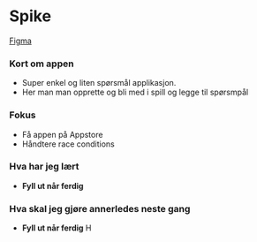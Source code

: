 # Spike

[Figma](https://www.figma.com/file/oBgpl8HkiowbkUFe6HchFL/Untitled?node-id=0%3A1&mode=dev)

### Kort om appen

- Super enkel og liten spørsmål applikasjon.
- Her man man opprette og bli med i spill og legge til spørsmpål

### Fokus

- Få appen på Appstore
- Håndtere race conditions

### Hva har jeg lært

- **Fyll ut når ferdig**

### Hva skal jeg gjøre annerledes neste gang

- **Fyll ut når ferdig**
  H
